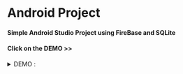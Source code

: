 # Android Project
#### Simple Android Studio Project using FireBase and SQLite 
#### Click on the DEMO >>


<details>
<summary> DEMO :</summary>

#### the welcome activity:
![WhatsApp Image 2023-06-18 at 09 43 33](https://github.com/lam843/Android_Project/assets/78732216/6ce32f0a-782c-4e86-b85a-5cef055e57c3)

#### the login activity:
![WhatsApp Image 2023-06-18 at 09 49 00](https://github.com/lam843/Android_Project/assets/78732216/2fe2afa7-5729-4981-9048-41f6f45b166f)

#### the register activity:
![WhatsApp Image 2023-06-18 at 09 48 57](https://github.com/lam843/Android_Project/assets/78732216/958a0f0c-7b9f-4253-bdc0-e09897d76e20)

#### the Home activity:
https://github.com/lam843/Android_Project/assets/78732216/5edc0b81-4d33-47cc-b71c-46da432a4e01

#### Full demo:
 
https://github.com/lam843/Android_Project/assets/78732216/f3d35675-d890-4c98-988b-fffa3d4d9aff


  
</details>
